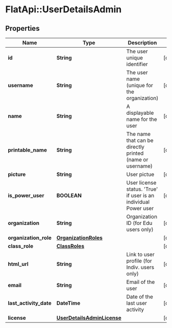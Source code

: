 # FlatApi::UserDetailsAdmin

## Properties
Name | Type | Description | Notes
------------ | ------------- | ------------- | -------------
**id** | **String** | The user unique identifier | [optional] 
**username** | **String** | The user name (unique for the organization) | [optional] 
**name** | **String** | A displayable name for the user | [optional] 
**printable_name** | **String** | The name that can be directly printed (name or username) | [optional] 
**picture** | **String** | User pictue | [optional] 
**is_power_user** | **BOOLEAN** | User license status. &#39;True&#39; if user is an individual Power user | [optional] 
**organization** | **String** | Organization ID (for Edu users only) | [optional] 
**organization_role** | [**OrganizationRoles**](OrganizationRoles.md) |  | [optional] 
**class_role** | [**ClassRoles**](ClassRoles.md) |  | [optional] 
**html_url** | **String** | Link to user profile (for Indiv. users only) | [optional] 
**email** | **String** | Email of the user | [optional] 
**last_activity_date** | **DateTime** | Date of the last user activity | [optional] 
**license** | [**UserDetailsAdminLicense**](UserDetailsAdminLicense.md) |  | [optional] 


